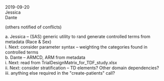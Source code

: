 2019-09-20  
Jessica  
Dante  

(others notified of conflicts)

   a. Jessica – (SAS) generic utility to rand generate controlled terms from metadata (Race & Sex)  
      i. Next: consider parameter syntax – weighting the categories found in controlled terms  
   b. Dante – ARMCD, ARM from metadata  
      i. Next: read from TrialDesignMatrix_for_TDF_study.xlsx  
      ii. Next: consider stratification – TD elements? Other domain dependencies?  
      iii. anything else required in the "create-patients" call?  
  
